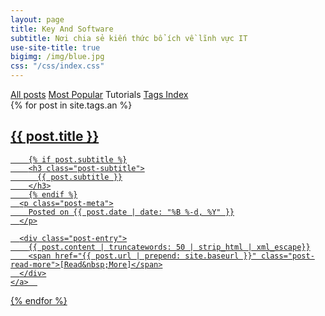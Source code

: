 ```yaml
---
layout: page
title: Key And Software
subtitle: Nơi chia sẻ kiến thức bổ ích về lĩnh vực IT
use-site-title: true
bigimg: /img/blue.jpg
css: "/css/index.css"
---
```


<div class="list-filters">
  <a href="/" class="list-filter">All posts</a>
  <a href="/popular" class="list-filter">Most Popular</a>
  <span class="list-filter filter-selected">Tutorials</span>
  <a href="/tags" class="list-filter">Tags Index</a>
</div>

<div class="posts-list">
  {% for post in site.tags.an %}
  <article>
    <a class="post-preview" href="{{ post.url | prepend: site.baseurl }}">
	    <h2 class="post-title">{{ post.title }}</h2>
	
	    {% if post.subtitle %}
	    <h3 class="post-subtitle">
	      {{ post.subtitle }}
	    </h3>
	    {% endif %}
      <p class="post-meta">
        Posted on {{ post.date | date: "%B %-d, %Y" }}
      </p>

      <div class="post-entry">
        {{ post.content | truncatewords: 50 | strip_html | xml_escape}}
        <span href="{{ post.url | prepend: site.baseurl }}" class="post-read-more">[Read&nbsp;More]</span>
      </div>
    </a>  
   </article>
  {% endfor %}
</div>
